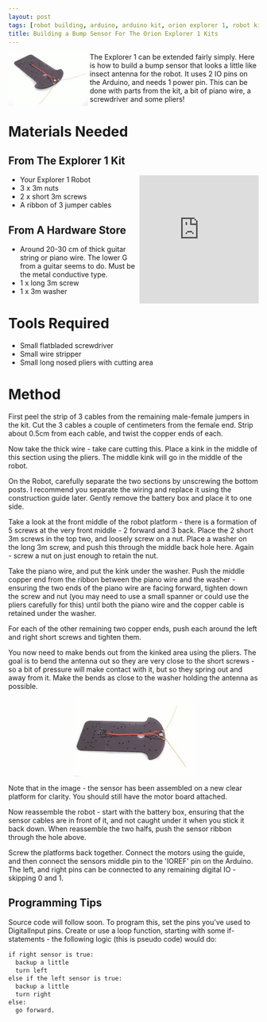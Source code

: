 ```yaml
---
layout: post
tags: [robot building, arduino, arduino kit, orion explorer 1, robot kit]
title: Building a Bump Sensor For The Orion Explorer 1 Kits
---
```

<img style="margin-right: 4px; float: left;" src="/assets/2013-05-23-building-a-bump-sensor/13-IMG_4874.CR2_compact.jpg" />The Explorer 1 can be extended fairly simply. Here is how to build a bump sensor that looks a little like insect antenna for the robot. It uses 2 IO pins on the Arduino, and needs 1 power pin. This can be done with parts from the kit, a bit of piano wire, a screwdriver and some pliers!

# Materials Needed

## From The Explorer 1 Kit

<div style="display: inline-block; float: right;"><iframe src="http://widgets.shopifyapps.com/products/orion-explorer-1-robot-kit?shop=orionrobots.myshopify.com&amp;style=mnml&amp;image-size=medium&amp;destination=checkout" class="shopify-widget" frameborder="0" height="258" scrolling="no" width="240"> </iframe></div>

* Your Explorer 1 Robot
* 3 x 3m nuts
* 2 x short 3m screws
* A ribbon of 3 jumper cables

## From A Hardware Store

* Around 20-30 cm of thick guitar string or piano wire. The lower G from a guitar seems to do. Must be the metal conductive type.
* 1 x long 3m screw
* 1 x 3m washer

# Tools Required

* Small flatbladed screwdriver
* Small wire stripper
* Small long nosed pliers with cutting area

# Method

First peel the strip of 3 cables from the remaining male-female jumpers in the kit. Cut the 3 cables a couple of centimeters from the female end. Strip about 0.5cm from each cable, and twist the copper ends of each.

Now take the thick wire - take care cutting this. Place a kink in the middle of this section using the pliers. The middle kink will go in the middle of the robot.

On the Robot, carefully separate the two sections by unscrewing the bottom posts. I recommend you separate the wiring and replace it using the construction guide later. Gently remove the battery box and place it to one side.

Take a look at the front middle of the robot platform - there is a formation of 5 screws at the very front middle - 2 forward and 3 back. Place the 2 short 3m screws in the top two, and loosely screw on a nut. Place a washer on the long 3m screw, and push this through the middle back hole here. Again - screw a nut on just enough to retain the nut.

Take the piano wire, and put the kink under the washer. Push the middle copper end from the ribbon between the piano wire and the washer - ensuring the two ends of the piano wire are facing forward, tighten down the screw and nut (you may need to use a small spanner or could use the pliers carefully for this) until both the piano wire and the copper cable is retained under the washer.

For each of the other remaining two copper ends, push each around the left and right short screws and tighten them.

You now need to make bends out from the kinked area using the pliers. The goal is to bend the antenna out so they are very close to the short screws - so a bit of pressure will make contact with it, but so they spring out and away from it. Make the bends as close to the washer holding the antenna as possible.

<img style="display: block; margin-left: auto; margin-right: auto;" src="/assets/2013-05-23-building-a-bump-sensor/14-IMG_4873.CR2_medium.jpg" />

Note that in the image - the sensor has been assembled on a new clear platform for clarity. You should still have the motor board attached.

Now reassemble the robot - start with the battery box, ensuring that the sensor cables are in front of it, and not caught under it when you stick it back down. When reassemble the two halfs, push the sensor ribbon through the hole above.

Screw the platforms back together. Connect the motors using the guide, and then connect the sensors middle pin to the 'IOREF' pin on the Arduino. The left, and right pins can be connected to any remaining digital IO - skipping 0 and 1.

## Programming Tips

Source code will follow soon. To program this, set the pins you've used to DigitalInput pins. Create or use a loop function, starting with some if-statements - the following logic (this is pseudo code) would do:

    if right sensor is true:
      backup a little
      turn left
    else if the left sensor is true:
      backup a little
      turn right
    else:
      go forward.
